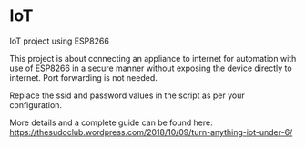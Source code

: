 # IoT
IoT project using ESP8266

This project is about connecting an appliance to internet for automation with use of ESP8266 in a secure manner without exposing the device directly to internet. Port forwarding is not needed.

Replace the ssid and password values in the script as per your configuration.

More details and a complete guide can be found here:
https://thesudoclub.wordpress.com/2018/10/09/turn-anything-iot-under-6/
